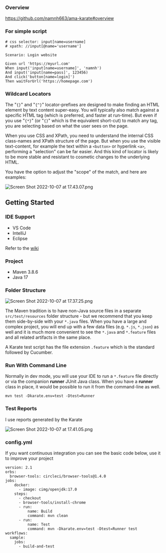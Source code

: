 ### Overview

https://github.com/namnh663/ama-karate#overview

### For simple script
```
# css selector: input[name=username]
# xpath: //input[@name='username']

Scenario: Login website

Given url 'https://myurl.com'
When input('input[name=username]', 'namnh')
And input('input[name=pass]', 123456)
And click('button[name=login]')
Then waitForUrl('https://homepage.com')
```

### Wildcard Locators
The "`{}`" and "`{^}`" locator-prefixes are designed to make finding an HTML element by text content super-easy. You will typically also match against a specific HTML tag (which is preferred, and faster at run-time). But even if you use "`{*}`" (or "`{}`" which is the equivalent short-cut) to match any tag, you are selecting based on what the user sees on the page.

When you use CSS and XPath, you need to understand the internal CSS class-names and XPath structure of the page. But when you use the visible text-content, for example the text within a `<button>` or hyperlink `<a>`, performing a "selection" can be far easier. And this kind of locator is likely to be more stable and resistant to cosmetic changes to the underlying HTML.

You have the option to adjust the "scope" of the match, and here are examples:

![Screen Shot 2022-10-07 at 17.43.07.png](https://github.com/namnh663/swaglabs-ui-karate/blob/main/Screen%20Shot%202022-10-07%20at%2017.43.07.png)

## Getting Started
### IDE Support
- VS Code
- IntelliJ
- Eclipse

Refer to the [wiki](https://github.com/intuit/karate/wiki/IDE-Support)

### Project
- Maven 3.8.6
- Java 17

### Folder Structure
![Screen Shot 2022-10-07 at 17.37.25.png](https://github.com/namnh663/swaglabs-ui-karate/blob/main/Screen%20Shot%202022-10-07%20at%2017.37.25.png)


The Maven tradition is to have non-Java source files in a separate `src/test/resources` folder structure - but we recommend that you keep them side-by-side with your `*.java` files. When you have a large and complex project, you will end up with a few data files (e.g. `*.js`, `*.json`) as well and it is much more convenient to see the `*.java` and `*.feature` files and all related artifacts in the same place.

A Karate test script has the file extension `.feature` which is the standard followed by Cucumber.

### Run With Command Line
Normally in dev mode, you will use your IDE to run a `*.feature` file directly or via the companion **runner** JUnit Java class. When you have a **runner** class in place, it would be possible to run it from the command-line as well.

```
mvn test -Dkarate.env=test -Dtest=Runner
```

### Test Reports
I use reports generated by the Karate

![Screen Shot 2022-10-07 at 17.41.05.png](https://github.com/namnh663/swaglabs-ui-karate/blob/main/Screen%20Shot%202022-10-07%20at%2017.41.05.png)

### config.yml
If you want continuous integration you can see the basic code below, use it to improve your project
```
version: 2.1
orbs:
  browser-tools: circleci/browser-tools@1.4.0
jobs:
    docker:
      - image: cimg/openjdk:17.0
    steps:
      - checkout
      - browser-tools/install-chrome
      - run:
          name: Build
          command: mvn clean
      - run:
          name: Test
          command: mvn -Dkarate.env=test -Dtest=Runner test
workflows:
  sample:
    jobs:
      - build-and-test
```
